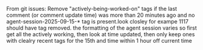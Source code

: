 From git issues: Remove "actively-being-worked-on" tags if the last comment (or comment update time) was more than
  20 minutes ago and no agent-session-2025-09-15-* tag is present.look closley for exampe 1117 should have tag
  removed. the formatting of the agent session varies so first get all the actively working, then look at time
  updated, then only keep ones with clealry recent tags for the 15th and time within 1 hour off current time